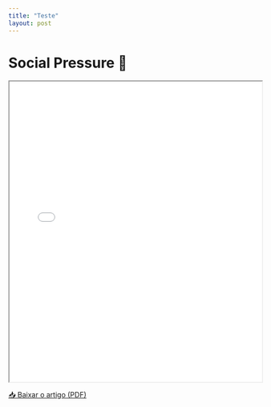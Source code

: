 ```yaml
---
title: "Teste"
layout: post
---
```


# Social Pressure 📄

<iframe src="/assets/files/202008_English.pdf" width="100%" height="600px"></iframe>

[📥 Baixar o artigo (PDF)](/assets/files/202008_English.pdf)
